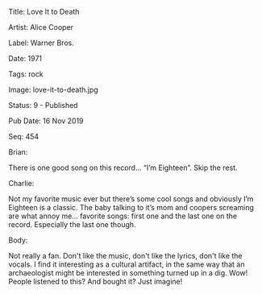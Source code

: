 Title:  Love It to Death

Artist: Alice Cooper

Label:  Warner Bros.

Date:   1971

Tags:   rock

Image:  love-it-to-death.jpg

Status: 9 - Published

Pub Date: 16 Nov 2019

Seq:    454

Brian: 

There is one good song on this record... “I’m Eighteen”. Skip the rest. 


Charlie: 

Not my favorite music ever but there’s some cool songs and obviously I’m Eighteen is a classic. The baby talking to it’s mom and coopers screaming are what annoy me... favorite songs: first one and the last one on the record. Especially the last one though.


Body: 

Not really a fan. Don't like the music, don't like the lyrics, don't like the vocals. I find it interesting as a cultural artifact, in the same way that an archaeologist might be interested in something turned up in a dig. Wow! People listened to this? And bought it? Just imagine! 

